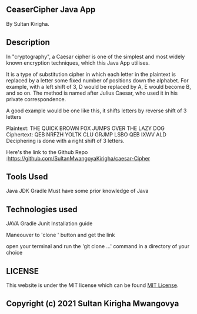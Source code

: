 CeaserCipher Java App
----------------------------------------------------------------------
By Sultan Kirigha.
## Description

In "cryptography", a Caesar cipher is one of the simplest and most widely known encryption techniques, which this Java App utilises.

It is a type of substitution cipher in which each letter in the plaintext is replaced by a letter some fixed number of positions down the alphabet.
For example, with a left shift of 3, D would be replaced by A, E would become B, and so on. The method is named after Julius Caesar, who used it in his private correspondence.

A good example would be one like this, it shifts letters by reverse shift of 3 letters

   Plaintext:  THE QUICK BROWN FOX JUMPS OVER THE LAZY DOG
   Ciphertext: QEB NRFZH YOLTK CLU GRJMP LSBO QEB IXWV ALD
Deciphering is done with a right shift of 3 letters.

Here's the link to the Github Repo :https://github.com/SultanMwangoyaKirigha/caesar-Cipher

## Tools Used
Java JDK 
Gradle
Must have some prior knowledge of Java


## Technologies used
JAVA
Gradle
Junit
Installation guide


Maneouver to 'clone ' button and get the link

open your terminal and run the 'git clone ...' command in a directory of your choice

## LICENSE
This website is under the MIT license which can be found [MIT License](LICENSE.). 


## Copyright (c) 2021 Sultan Kirigha Mwangovya